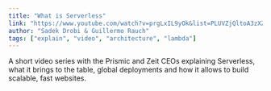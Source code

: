 ```yaml
---
title: "What is Serverless"
link: "https://www.youtube.com/watch?v=prgLxIL9yOk&list=PLUVZjQltoA3zXZ1ImqgO3ImQH4IFOYHcq"
author: "Sadek Drobi & Guillermo Rauch"
tags: ["explain", "video", "architecture", "lambda"]
---
```


A short video series with the Prismic and Zeit CEOs explaining Serverless, what it brings to the table, global deployments and how it allows to build scalable, fast websites.
